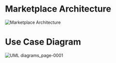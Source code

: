
<h1>Marketplace Architecture</h1>

![Marketplace Architecture](https://github.com/oguzhancttnky/avax-nftmarketplace/assets/59288589/10777a64-bc8a-4fe3-8b54-a2260a54a382)
<h1>Use Case Diagram</h1>

![UML diagrams_page-0001](https://github.com/farothaiwee/Avax-NFT-Marketplace/assets/132172912/664ffdd9-369e-4a03-831f-c6acde3d1728)
